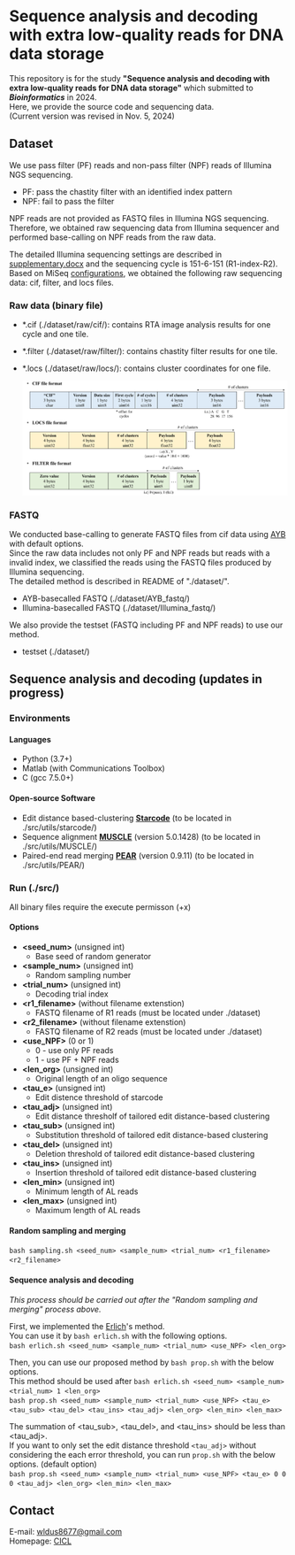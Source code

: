 # Sequence analysis and decoding with extra low-quality reads for DNA data storage
This repository is for the study **"Sequence analysis and decoding with extra low-quality reads for DNA data storage"** which submitted to **_Bioinformatics_** in 2024.  
Here, we provide the source code and sequencing data.  
(Current version was revised in Nov. 5, 2024)  

## Dataset
We use pass filter (PF) reads and non-pass filter (NPF) reads of Illumina NGS sequencing.  
- PF: pass the chastity filter with an identified index pattern  
- NPF: fail to pass the filter  

NPF reads are not provided as FASTQ files in Illumina NGS sequencing.  
Therefore, we obtained raw sequencing data from Illumina sequencer and performed base-calling on NPF reads from the raw data.  

The detailed Illumina sequencing settings are described in [supplementary.docx](https://github.com/PParkJy/SAD-DNAstorage/blob/main/supplementary.docx) and the sequencing cycle is 151-6-151 (R1-index-R2).   
Based on MiSeq [configurations](https://support.illumina.com/downloads/miseq-product-documentation.html), we obtained the following raw sequencing data: cif, filter, and locs files.    

### Raw data (binary file)  
- *.cif (./dataset/raw/cif/): contains RTA image analysis results for one cycle and one tile.
- *.filter (./dataset/raw/filter/): contains chastity filter results for one tile.
- *.locs (./dataset/raw/locs/): contains cluster coordinates for one file.   

  ![raw_format](./img/raw_format.png)

### FASTQ 
We conducted base-calling to generate FASTQ files from cif data using [AYB](https://github.com/timmassingham/AYB2/) with default options.   
Since the raw data includes not only PF and NPF reads but reads with a invalid index, we classified the reads using the FASTQ files produced by Illumina sequencing.  
The detailed method is described in README of "./dataset/".

- AYB-basecalled FASTQ (./dataset/AYB_fastq/)
- Illumina-basecalled FASTQ (./dataset/Illumina_fastq/)

We also provide the testset (FASTQ including PF and NPF reads) to use our method.  
- testset (./dataset/)

## Sequence analysis and decoding (updates in progress)
### Environments
#### Languages
- Python (3.7+)
- Matlab (with Communications Toolbox)
- C (gcc 7.5.0+)

#### Open-source Software
- Edit distance based-clustering **[Starcode](https://github.com/gui11aume/starcode)** (to be located in ./src/utils/starcode/)
- Sequence alignment **[MUSCLE](https://github.com/rcedgar/muscle)** (version 5.0.1428) (to be located in ./src/utils/MUSCLE/)
- Paired-end read merging **[PEAR](https://github.com/tseemann/PEAR)** (version 0.9.11) (to be located in ./src/utils/PEAR/)

### Run (./src/)
All binary files require the execute permisson (+x)  

#### Options
- **<seed_num>** (unsigned int)
  - Base seed of random generator 
- **<sample_num>** (unsigned int)
  - Random sampling number  
- **<trial_num>** (unsigned int)
  - Decoding trial index 
- **<r1_filename>** (without filename extenstion)
  - FASTQ filename of R1 reads (must be located under ./dataset)  
- **<r2_filename>** (without filename extenstion)
  - FASTQ filename of R2 reads (must be located under ./dataset)  
- **<use_NPF>** (0 or 1)
  - 0 - use only PF reads
  - 1 - use PF + NPF reads 
- **<len_org>** (unsigned int)
  - Original length of an oligo sequence 
- **<tau_e>** (unsigned int)
  - Edit distence threshold of starcode
- **<tau_adj>** (unsigned int) 
  - Edit distance thresholf of tailored edit distance-based clustering 
- **<tau_sub>** (unsigned int)
  - Substitution threshold of tailored edit distance-based clustering 
- **<tau_del>** (unsigned int)
  - Deletion threshold of tailored edit distance-based clustering 
- **<tau_ins>** (unsigned int)
  - Insertion threshold of tailored edit distance-based clustering 
- **<len_min>** (unsigned int)
  - Minimum length of AL reads 
- **<len_max>** (unsigned int)
  - Maximum length of AL reads 

#### Random sampling and merging
`bash sampling.sh <seed_num> <sample_num> <trial_num> <r1_filename> <r2_filename>`

#### Sequence analysis and decoding
*This process should be carried out after the "Random sampling and merging" process above.*  

First, we implemented the [Erlich](https://github.com/TeamErlich/dna-fountain)'s method.  
You can use it by `bash erlich.sh` with the following options.  
`bash erlich.sh <seed_num> <sample_num> <trial_num> <use_NPF> <len_org>`

Then, you can use our proposed method by `bash prop.sh` with the below options.   
This method should be used after `bash erlich.sh <seed_num> <sample_num> <trial_num> 1 <len_org>`   
`bash prop.sh <seed_num> <sample_num> <trial_num> <use_NPF> <tau_e> <tau_sub> <tau_del> <tau_ins> <tau_adj> <len_org> <len_min> <len_max>`  

The summation of <tau_sub>, <tau_del>, and <tau_ins> should be less than <tau_adj>.   
If you want to only set the edit distance threshold `<tau_adj>` without considering the each error threshold, you can run `prop.sh` with the below options. (default option)  
`bash prop.sh <seed_num> <sample_num> <trial_num> <use_NPF> <tau_e> 0 0 0 <tau_adj> <len_org> <len_min> <len_max>`  

## Contact
E-mail: wldus8677@gmail.com  
Homepage: [CICL](http://cctl.jnu.ac.kr/)  